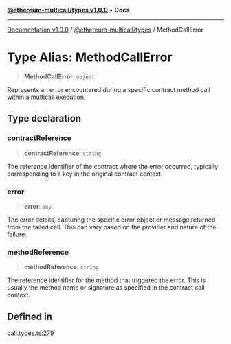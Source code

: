 [**@ethereum-multicall/types v1.0.0**](../README.md) • **Docs**

***

[Documentation v1.0.0](../../../packages.md) / [@ethereum-multicall/types](../README.md) / MethodCallError

# Type Alias: MethodCallError

> **MethodCallError**: `object`

Represents an error encountered during a specific contract method call within a multicall execution.

## Type declaration

### contractReference

> **contractReference**: `string`

The reference identifier of the contract where the error occurred, typically
corresponding to a key in the original contract context.

### error

> **error**: `any`

The error details, capturing the specific error object or message returned from the failed
call. This can vary based on the provider and nature of the failure.

### methodReference

> **methodReference**: `string`

The reference identifier for the method that triggered the error. This is usually
the method name or signature as specified in the contract call context.

## Defined in

[call.types.ts:279](https://github.com/niZmosis/ethereum-multicall/blob/2a2d077a99c23b464a4e40dd6375d06ce98594bd/packages/types/src/call.types.ts#L279)
